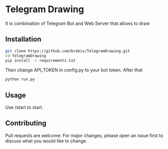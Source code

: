 # Telegram Drawing

It is combination of Telegram Bot and Web Server that allows to draw

## Installation


```bash
git clone https://github.com/brebiv/TelegramDrawing.git
cd TelegramDrawing
pip install -r requirements.txt
```
Then change API_TOKEN in config.py to your bot token.
After that

```bash
python run.py
```
## Usage
Use /start to start.

## Contributing
Pull requests are welcome. For major changes, please open an issue first to discuss what you would like to change.
